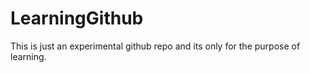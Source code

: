 # LearningGithub
This is just an experimental github repo and its only for the purpose of learning.
